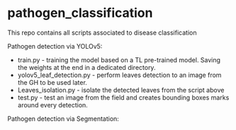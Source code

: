 # pathogen_classification
This repo contains all scripts associated to disease classification

Pathogen detection via YOLOv5:

- train.py - training the model based on a TL pre-trained model. Saving the weights at the end in a dedicated directory. 
- yolov5_leaf_detection.py - perform leaves detection to an image from the GH to be used later. 
- Leaves_isolation.py - isolate the detected leaves from the script above
- test.py - test an image from the field and creates bounding boxes marks around every detection. 

Pathogen detection via Segmentation:
